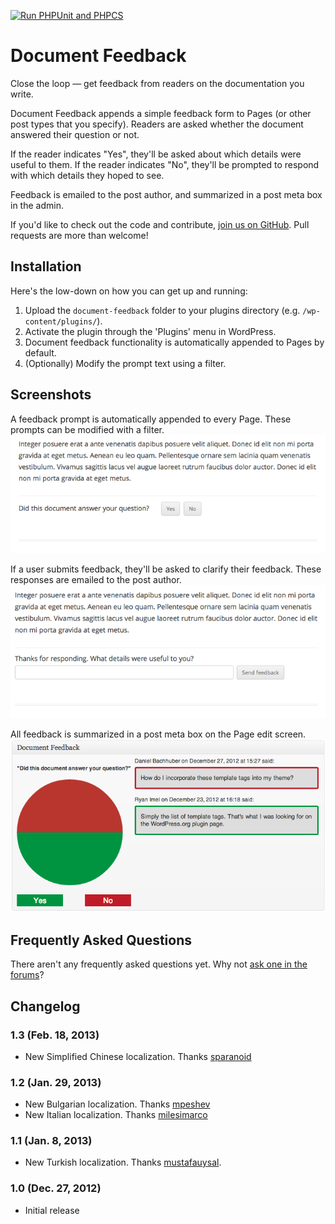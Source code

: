 [![Run PHPUnit and PHPCS](https://github.com/Automattic/Document-Feedback/actions/workflows/integrate.yml/badge.svg)](https://github.com/Automattic/Document-Feedback/actions/workflows/integrate.yml)

# Document Feedback

Close the loop — get feedback from readers on the documentation you write.

Document Feedback appends a simple feedback form to Pages (or other post types that you specify). Readers are asked whether the document answered their question or not.

If the reader indicates "Yes", they'll be asked about which details were useful to them. If the reader indicates "No", they'll be prompted to respond with which details they hoped to see.

Feedback is emailed to the post author, and summarized in a post meta box in the admin.

If you'd like to check out the code and contribute, [join us on GitHub](https://github.com/Automattic/Document-Feedback). Pull requests are more than welcome!

## Installation

Here's the low-down on how you can get up and running:

1. Upload the `document-feedback` folder to your plugins directory (e.g. `/wp-content/plugins/`).
2. Activate the plugin through the 'Plugins' menu in WordPress.
3. Document feedback functionality is automatically appended to Pages by default.
4. (Optionally) Modify the prompt text using a filter.

## Screenshots

A feedback prompt is automatically appended to every Page. These prompts can be modified with a filter.  
![A feedback prompt is automatically appended to every Page. These prompts can be modified with a filter.](screenshot-1.png)  

If a user submits feedback, they'll be asked to clarify their feedback. These responses are emailed to the post author.  
![If a user submits feedback, they'll be asked to clarify their feedback. These responses are emailed to the post author.](screenshot-2.png)  

All feedback is summarized in a post meta box on the Page edit screen.  
![All feedback is summarized in a post meta box on the Page edit screen.](screenshot-3.png)  

## Frequently Asked Questions

There aren't any frequently asked questions yet. Why not [ask one in the forums](http://wordpress.org/support/plugin/document-feedback)?

## Changelog

### 1.3 (Feb. 18, 2013)
* New Simplified Chinese localization. Thanks [sparanoid](https://github.com/sparanoid)

### 1.2 (Jan. 29, 2013)
* New Bulgarian localization. Thanks [mpeshev](https://github.com/mpeshev)
* New Italian localization. Thanks [milesimarco](https://github.com/milesimarco)

### 1.1 (Jan. 8, 2013)
* New Turkish localization. Thanks [mustafauysal](https://github.com/mustafauysal).

### 1.0 (Dec. 27, 2012)
* Initial release
